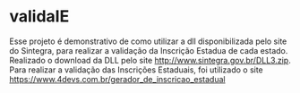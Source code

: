 # validaIE
Esse projeto é demonstrativo de como utilizar a dll disponibilizada pelo site do Sintegra, para realizar a validação da Inscrição Estadua de cada estado.
Realizado o download da DLL pelo site http://www.sintegra.gov.br/DLL3.zip.
Para realizar a validação das Inscrições Estaduais, foi utilizado o site https://www.4devs.com.br/gerador_de_inscricao_estadual

